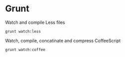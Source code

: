 Grunt
=====

Watch and compile Less files

`grunt watch:less`

Watch, compile, concatinate and compress CoffeeScript

`grunt watch:coffee`

